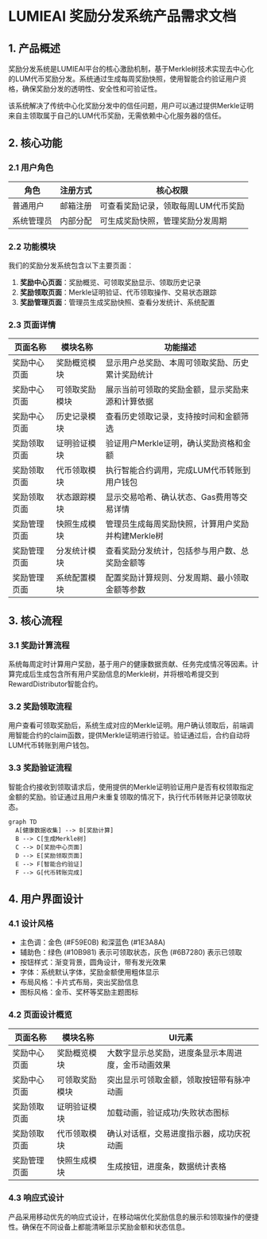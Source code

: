 # LUMIEAI 奖励分发系统产品需求文档

## 1. 产品概述

奖励分发系统是LUMIEAI平台的核心激励机制，基于Merkle树技术实现去中心化的LUM代币奖励分发。系统通过生成每周奖励快照，使用智能合约验证用户资格，确保奖励分发的透明性、安全性和可验证性。

该系统解决了传统中心化奖励分发中的信任问题，用户可以通过提供Merkle证明来自主领取属于自己的LUM代币奖励，无需依赖中心化服务器的信任。

## 2. 核心功能

### 2.1 用户角色

| 角色 | 注册方式 | 核心权限 |
|------|----------|----------|
| 普通用户 | 邮箱注册 | 可查看奖励记录，领取每周LUM代币奖励 |
| 系统管理员 | 内部分配 | 可生成奖励快照，管理奖励分发周期 |

### 2.2 功能模块

我们的奖励分发系统包含以下主要页面：
1. **奖励中心页面**：奖励概览、可领取奖励显示、领取历史记录
2. **奖励领取页面**：Merkle证明验证、代币领取操作、交易状态跟踪
3. **奖励管理页面**：管理员生成奖励快照、查看分发统计、系统配置

### 2.3 页面详情

| 页面名称 | 模块名称 | 功能描述 |
|----------|----------|----------|
| 奖励中心页面 | 奖励概览模块 | 显示用户总奖励、本周可领取奖励、历史累计奖励统计 |
| 奖励中心页面 | 可领取奖励模块 | 展示当前可领取的奖励金额，显示奖励来源和计算依据 |
| 奖励中心页面 | 历史记录模块 | 查看历史领取记录，支持按时间和金额筛选 |
| 奖励领取页面 | 证明验证模块 | 验证用户Merkle证明，确认奖励资格和金额 |
| 奖励领取页面 | 代币领取模块 | 执行智能合约调用，完成LUM代币转账到用户钱包 |
| 奖励领取页面 | 状态跟踪模块 | 显示交易哈希、确认状态、Gas费用等交易详情 |
| 奖励管理页面 | 快照生成模块 | 管理员生成每周奖励快照，计算用户奖励并构建Merkle树 |
| 奖励管理页面 | 分发统计模块 | 查看奖励分发统计，包括参与用户数、总奖励金额等 |
| 奖励管理页面 | 系统配置模块 | 配置奖励计算规则、分发周期、最小领取金额等参数 |

## 3. 核心流程

### 3.1 奖励计算流程

系统每周定时计算用户奖励，基于用户的健康数据贡献、任务完成情况等因素。计算完成后生成包含所有用户奖励信息的Merkle树，并将根哈希提交到RewardDistributor智能合约。

### 3.2 奖励领取流程

用户查看可领取奖励后，系统生成对应的Merkle证明。用户确认领取后，前端调用智能合约的claim函数，提供Merkle证明进行验证。验证通过后，合约自动将LUM代币转账到用户钱包。

### 3.3 奖励验证流程

智能合约接收到领取请求后，使用提供的Merkle证明验证用户是否有权领取指定金额的奖励。验证通过且用户未重复领取的情况下，执行代币转账并记录领取状态。

```mermaid
graph TD
  A[健康数据收集] --> B[奖励计算]
  B --> C[生成Merkle树]
  C --> D[奖励中心页面]
  D --> E[奖励领取页面]
  E --> F[智能合约验证]
  F --> G[代币转账完成]
```

## 4. 用户界面设计

### 4.1 设计风格

- 主色调：金色 (#F59E0B) 和深蓝色 (#1E3A8A)
- 辅助色：绿色 (#10B981) 表示可领取状态，灰色 (#6B7280) 表示已领取
- 按钮样式：渐变背景，圆角设计，带有发光效果
- 字体：系统默认字体，奖励金额使用粗体显示
- 布局风格：卡片式布局，突出奖励信息
- 图标风格：金币、奖杯等奖励主题图标

### 4.2 页面设计概览

| 页面名称 | 模块名称 | UI元素 |
|----------|----------|--------|
| 奖励中心页面 | 奖励概览模块 | 大数字显示总奖励，进度条显示本周进度，金币动画效果 |
| 奖励中心页面 | 可领取奖励模块 | 突出显示可领取金额，领取按钮带有脉冲动画 |
| 奖励领取页面 | 证明验证模块 | 加载动画，验证成功/失败状态图标 |
| 奖励领取页面 | 代币领取模块 | 确认对话框，交易进度指示器，成功庆祝动画 |
| 奖励管理页面 | 快照生成模块 | 生成按钮，进度条，数据统计表格 |

### 4.3 响应式设计

产品采用移动优先的响应式设计，在移动端优化奖励信息的展示和领取操作的便捷性。确保在不同设备上都能清晰显示奖励金额和状态信息。